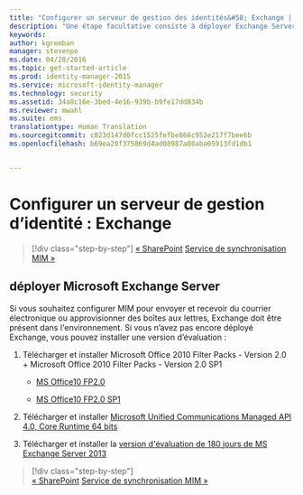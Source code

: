 ```yaml
---
title: "Configurer un serveur de gestion des identités&#58; Exchange | Microsoft Identity Manager"
description: "Une étape facultative consiste à déployer Exchange Server pour permettre à MIM 2016 d’envoyer des courriers électroniques et de créer des boîtes aux lettres."
keywords: 
author: kgremban
manager: stevenpo
ms.date: 04/28/2016
ms.topic: get-started-article
ms.prod: identity-manager-2015
ms.service: microsoft-identity-manager
ms.technology: security
ms.assetid: 34a8c16e-3bed-4e16-939b-b9fe17dd834b
ms.reviewer: mwahl
ms.suite: ems
translationtype: Human Translation
ms.sourcegitcommit: c023d147d0fcc1525fefbe866c952e217f7bee6b
ms.openlocfilehash: b69ea20f375869d4ad08987a08aba05913fd1db1


---
```


# Configurer un serveur de gestion d’identité : Exchange

>[!div class="step-by-step"]
[« SharePoint](prepare-server-sharepoint.md)
[Service de synchronisation MIM »](install-mim-sync.md)

## déployer Microsoft Exchange Server
Si vous souhaitez configurer MIM pour envoyer et recevoir du courrier électronique ou approvisionner des boîtes aux lettres, Exchange doit être présent dans l'environnement. Si vous n’avez pas encore déployé Exchange, vous pouvez installer une version d’évaluation :

1. Télécharger et installer Microsoft Office 2010 Filter Packs - Version 2.0 + Microsoft Office 2010 Filter Packs - Version 2.0 SP1

    - [MS Office10 FP2.0](http://www.microsoft.com/en-us/download/details.aspx?id=17062)

    - [MS Office10 FP2.0 SP1](http://www.microsoft.com/en-us/download/details.aspx?id=26604)

2. Télécharger et installer [Microsoft Unified Communications Managed API 4.0, Core Runtime 64 bits](http://www.microsoft.com/en-us/download/details.aspx?id=34992)

3. Télécharger et installer la [version d'évaluation de 180 jours de MS Exchange Server 2013](http://www.microsoft.com/en-us/evalcenter/evaluate-exchange-server-2013)

>[!div class="step-by-step"]  
[« SharePoint](prepare-server-sharepoint.md)
[Service de synchronisation MIM »](install-mim-sync.md)



<!--HONumber=Jun16_HO4-->


